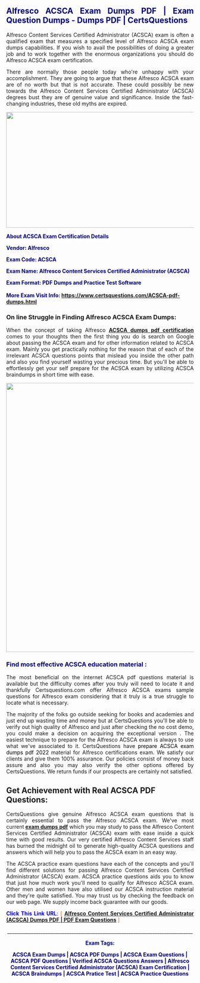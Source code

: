 <h2 style="text-align: justify;"><span style="color: #000080;">Alfresco ACSCA Exam Dumps PDF | Exam Question Dumps - Dumps PDF | CertsQuestions</span></h2>
<p style="text-align: justify;">Alfresco Content Services Certified Administrator (ACSCA) exam is often a qualified exam that measures a specified level of Alfresco  ACSCA exam dumps capabilities. If you wish to avail the possibilities of doing a greater job and to work together with the enormous organizations you should do Alfresco ACSCA exam certification.</p>
<p style="text-align: justify;">There are normally those people today who're unhappy with your accomplishment. They are going to argue that these Alfresco  ACSCA exam are of no worth but that is not accurate. These could possibly be new towards the Alfresco Content Services Certified Administrator (ACSCA) degrees bust they are of genuine value and significance. Inside the fast-changing industries, these old myths are expired.</p>
<p><img style="display: block; margin-left: auto; margin-right: auto;" src="https://i.imgur.com/eaP4ae9.png" width="840" height="310" /></p>
<p><span style="color: #000080;"><strong>About ACSCA Exam Certification Details</strong></span></p>
<p><span style="color: #000080;"><strong>Vendor: Alfresco<br /></strong></span></p>
<p><span style="color: #000080;"><strong>Exam Code: ACSCA</strong></span></p>
<p><span style="color: #000080;"><strong>Exam Name: Alfresco Content Services Certified Administrator (ACSCA)</strong></span></p>
<p><span style="color: #000080;"><strong>Exam Format: PDF Dumps and Practice Test Software<br /><br />More Exam Visit Info: <span style="color: #ff6600;"><a href="https://www.certsquestions.com/ACSCA-pdf-dumps.html">https://www.certsquestions.com/ACSCA-pdf-dumps.html</a></span></strong></span></p>
<h3>On line Struggle in Finding Alfresco ACSCA Exam Dumps:</h3>
<p style="text-align: justify;">When the concept of taking Alfresco <a href="https://www.certsquestions.com/ACSCA-pdf-dumps.html"><strong> ACSCA dumps pdf certification</strong></a> comes to your thoughts then the first thing you do is search on Google about passing the ACSCA exam and for other information related to ACSCA exam. Mainly you get practically nothing for the reason that of each of the irrelevant ACSCA questions points that mislead you inside the other path and also you find yourself wasting your precious time. But you'll be able to effortlessly get your self prepare for the ACSCA exam by utilizing ACSCA braindumps in short time with ease.</p>
<p><a href="https://www.certsquestions.com/ACSCA-pdf-dumps.html"><img style="display: block; margin-left: auto; margin-right: auto;" src="https://i.imgur.com/pxhoKQ2.png" width="720" /></a></p>
<h3><span style="color: #000080;">Find most effective  ACSCA education material :</span></h3>
<p style="text-align: justify;">The most beneficial on the internet ACSCA pdf questions material is available but the difficulty comes after you truly will need to locate it and thankfully Certsquestions.com offer Alfresco ACSCA exams sample questions for Alfresco  exam considering that it truly is a true struggle to locate what is necessary.</p>
<p style="text-align: justify;">The majority of the folks go outside seeking for books and academies and just end up wasting time and money but at CertsQuestions you'll be able to verify out high quality of Alfresco  and just after checking the no cost demo, you could make a decision on acquiring the exceptional version . The easiest technique to prepare for the Alfresco ACSCA exam is always to use what we've associated to it. CertsQuestions have <span style="color: #000000;">prepare ACSCA exam dumps pdf 2022</span> material for Alfresco certifications exam. We satisfy our clients and give them 100% assurance. Our policies consist of money back assure and also you may also verify the other options offered by CertsQuestions. We return funds if our prospects are certainly not satisfied.</p>
<h2>Get Achievement with Real ACSCA PDF Questions:</h2>
<p style="text-align: justify;">CertsQuestions give genuine Alfresco ACSCA exam questions that is certainly essential to pass the Alfresco  ACSCA exam. We've most current<strong>&nbsp;<a href="https://www.certsquestions.com/">exam dumps pdf</a></strong>&nbsp;which you may study to pass the Alfresco Content Services Certified Administrator (ACSCA) exam with ease inside a quick time with good results. Our very certified Alfresco Content Services staff has burned the midnight oil to generate high-quality ACSCA questions and answers which will help you to pass the ACSCA exam in an easy way.</p>
<p style="text-align: justify;">The ACSCA practice exam questions have each of the concepts and you'll find different solutions for passing Alfresco Content Services Certified Administrator (ACSCA) exam. ACSCA practice questions aids you to know that just how much work you'll need to qualify for Alfresco  ACSCA exam. Other men and women have also utilised our ACSCA instruction material and they're quite satisfied. You may trust us by checking the feedback on our web page. We supply income back guarantee with our goods.</p>
<p style="text-align: justify;"><span style="color: #0000ff;"><strong>Click This Link URL</strong>:</span> <span style="color: #ff6600;">[ <strong><a href="https://www.certsquestions.com/alfresco-content-services-certification.html">Alfresco Content Services Certified Administrator (ACSCA) Dumps PDF | PDF Exam Questions</a></strong> ]</span></p>
<p style="text-align: center;">______________________________________________________________________________</p>
<p style="text-align: center;"><span style="color: #000080;"><strong>Exam Tags:</strong></span></p>
<p style="text-align: center;"><span style="color: #000080;"><strong>ACSCA Exam Dumps | ACSCA PDF Dumps | ACSCA Exam Questions | ACSCA PDF Questions | Verified ACSCA Questions Answers | Alfresco Content Services Certified Administrator (ACSCA) Exam Certification | ACSCA Braindumps | ACSCA Pratice Test | ACSCA Practice Questions</strong></span></p>
